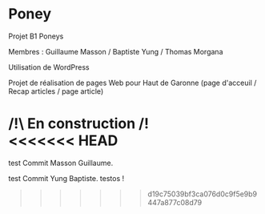 ﻿# Poney
Projet B1 Poneys

Membres : Guillaume Masson / Baptiste Yung / Thomas Morgana

Utilisation de WordPress

Projet de réalisation de pages Web pour Haut de Garonne (page d'acceuil / Recap articles / page article)

/!\ En construction /!\
<<<<<<< HEAD
=======

test Commit Masson Guillaume.

test Commit Yung Baptiste.
testos !
>>>>>>> d19c75039bf3ca076d0c9f5e9b9447a877c08d79

